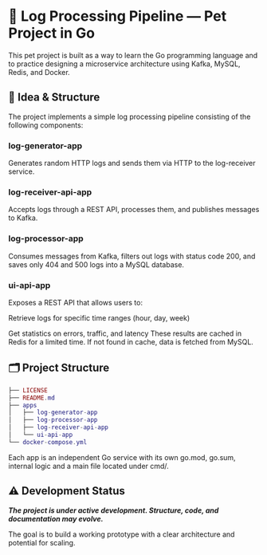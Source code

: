 # 🧪 Log Processing Pipeline — Pet Project in Go
This pet project is built as a way to learn the Go programming language and to practice designing a microservice architecture using Kafka, MySQL, Redis, and Docker.

## 🔧 Idea & Structure
The project implements a simple log processing pipeline consisting of the following components:

### log-generator-app
Generates random HTTP logs and sends them via HTTP to the log-receiver service.

### log-receiver-api-app
Accepts logs through a REST API, processes them, and publishes messages to Kafka.

### log-processor-app
Consumes messages from Kafka, filters out logs with status code 200, and saves only 404 and 500 logs into a MySQL database.

### ui-api-app
Exposes a REST API that allows users to:

Retrieve logs for specific time ranges (hour, day, week)

Get statistics on errors, traffic, and latency
These results are cached in Redis for a limited time. If not found in cache, data is fetched from MySQL.

## 🗂 Project Structure

```lua
├── LICENSE
├── README.md
├── apps
│   ├── log-generator-app
│   ├── log-processor-app
│   ├── log-receiver-api-app
│   └── ui-api-app
└── docker-compose.yml
```

Each app is an independent Go service with its own go.mod, go.sum, internal logic and a main file located under cmd/.


## ⚠️ Development Status
***The project is under active development. Structure, code, and documentation may evolve.***

The goal is to build a working prototype with a clear architecture and potential for scaling.